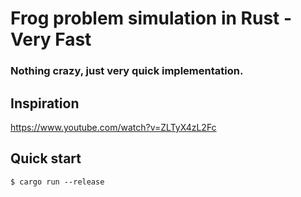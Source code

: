 # Frog problem simulation in Rust - Very Fast

### Nothing crazy, just very quick implementation.

## Inspiration
https://www.youtube.com/watch?v=ZLTyX4zL2Fc

## Quick start
```shell
$ cargo run --release
```
